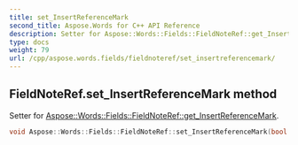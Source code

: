 ```yaml
---
title: set_InsertReferenceMark
second_title: Aspose.Words for C++ API Reference
description: Setter for Aspose::Words::Fields::FieldNoteRef::get_InsertReferenceMark. 
type: docs
weight: 79
url: /cpp/aspose.words.fields/fieldnoteref/set_insertreferencemark/
---
```

## FieldNoteRef.set_InsertReferenceMark method


Setter for [Aspose::Words::Fields::FieldNoteRef::get_InsertReferenceMark](../get_insertreferencemark/).

```cpp
void Aspose::Words::Fields::FieldNoteRef::set_InsertReferenceMark(bool value)
```

